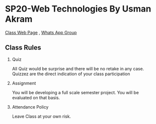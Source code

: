 # SP20-Web Technologies By Usman Akram
  [Class Web Page](https://www.usmanlive.com) , [Whats App Group](https://chat.whatsapp.com/KSHhmllTRzALBtf998dnSo)

## Class Rules
1. Quiz

   All Quiz would be surprise and there will be no retake in any case. Quizzez are the direct indication of your class participation

2. Assignment 

   You will be developing a full scale semester project. You will be evaluated on that basis. 

1. Attendance Policy

   Leave Class at your own risk. 